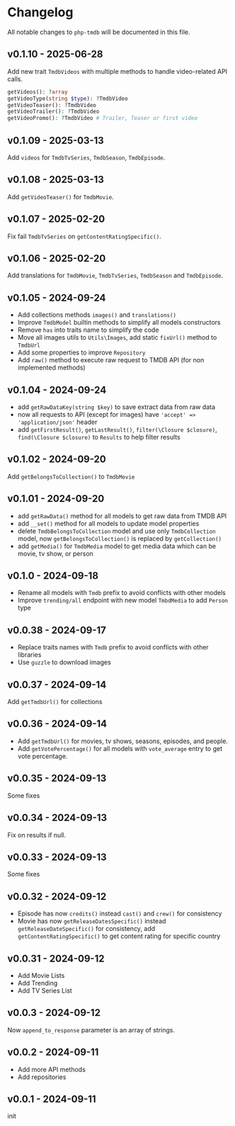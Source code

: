 # Changelog

All notable changes to `php-tmdb` will be documented in this file.

## v0.1.10 - 2025-06-28

Add new trait `TmdbVideos` with multiple methods to handle video-related API calls.

```php
getVideos(): ?array
getVideoType(string $type): ?TmdbVideo
getVideoTeaser(): ?TmdbVideo
getVideoTrailer(): ?TmdbVideo
getVideoPromo(): ?TmdbVideo # Trailer, Teaser or first video

```
## v0.1.09 - 2025-03-13

Add `videos` for `TmdbTvSeries`, `TmdbSeason`, `TmdbEpisode`.

## v0.1.08 - 2025-03-13

Add `getVideoTeaser()` for `TmdbMovie`.

## v0.1.07 - 2025-02-20

Fix fail `TmdbTvSeries` on `getContentRatingSpecific()`.

## v0.1.06 - 2025-02-20

Add translations for `TmdbMovie`, `TmdbTvSeries`, `TmdbSeason` and `TmdbEpisode`.

## v0.1.05 - 2024-09-24

- Add collections methods `images()` and `translations()`
- Improve `TmdbModel` builtin methods to simplify all models constructors
- Remove `has` into traits name to simplify the code
- Move all images utils to `Utils\Images`, add static `fixUrl()` method to `TmdbUrl`
- Add some properties to improve `Repository`
- Add `raw()` method to execute raw request to TMDB API (for non implemented methods)

## v0.1.04 - 2024-09-24

- add `getRawDataKey(string $key)` to save extract data from raw data
- now all requests to API (except for images) have `'accept' => 'application/json'` header
- add `getFirstResult()`, `getLastResult()`, `filter(\Closure $closure)`, `find(\Closure $closure)` to `Results` to help filter results

## v0.1.02 - 2024-09-20

Add `getBelongsToCollection()` to `TmdbMovie`

## v0.1.01 - 2024-09-20

- add `getRawData()` method for all models to get raw data from TMDB API
- add `__set()` method for all models to update model properties
- delete `TmdbBelongsToCollection` model and use only `TmdbCollection` model, now `getBelongsToCollection()` is replaced by `getCollection()`
- add `getMedia()` for `TmdbMedia` model to get media data which can be movie, tv show, or person

## v0.1.0 - 2024-09-18

- Rename all models with `Tmdb` prefix to avoid conflicts with other models
- Improve `trending/all` endpoint with new model `TmbdMedia` to add `Person` type

## v0.0.38 - 2024-09-17

- Replace traits names with `Tmdb` prefix to avoid conflicts with other libraries
- Use `guzzle` to download images

## v0.0.37 - 2024-09-14

Add `getTmdbUrl()` for collections

## v0.0.36 - 2024-09-14

- Add `getTmdbUrl()` for movies, tv shows, seasons, episodes, and people.
- Add `getVotePercentage()` for all models with `vote_average` entry to get vote percentage.

## v0.0.35 - 2024-09-13

Some fixes

## v0.0.34 - 2024-09-13

Fix on results if null.

## v0.0.33 - 2024-09-13

Some fixes

## v0.0.32 - 2024-09-12

- Episode has now `credits()` instead `cast()` and `crew()` for consistency
- Movie has now `getReleaseDatesSpecific()` instead `getReleaseDateSpecific()` for consistency, add `getContentRatingSpecific()` to get content rating for specific country

## v0.0.31 - 2024-09-12

- Add Movie Lists
- Add Trending
- Add TV Series List

## v0.0.3 - 2024-09-12

Now `append_to_response` parameter is an array of strings.

## v0.0.2 - 2024-09-11

- Add more API methods
- Add repositories

## v0.0.1 - 2024-09-11

init
